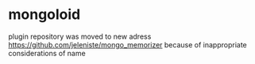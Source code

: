 # mongoloid
plugin repository was moved to new adress https://github.com/jeleniste/mongo_memorizer because of inappropriate considerations of name

